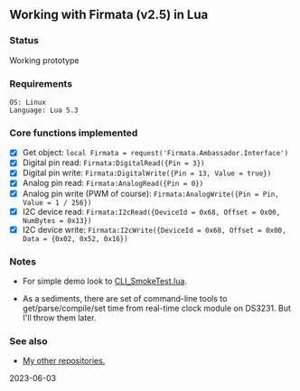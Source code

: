 ## Working with Firmata (v2.5) in Lua

### Status

Working prototype


### Requirements
```
OS: Linux
Language: Lua 5.3
```

### Core functions implemented

- [x] Get object: `local Firmata = request('Firmata.Ambassador.Interface')`
- [x] Digital pin read: `Firmata:DigitalRead({Pin = 3})`
- [x] Digital pin write: `Firmata:DigitalWrite({Pin = 13, Value = true})`
- [x] Analog pin read: `Firmata:AnalogRead({Pin = 0})`
- [x] Analog pin write (PWM of course): `Firmata:AnalogWrite({Pin = Pin, Value = 1 / 256})`
- [x] I2C device read: `Firmata:I2cRead({DeviceId = 0x68, Offset = 0x00, NumBytes = 0x13})`
- [x] I2C device write: `Firmata:I2cWrite({DeviceId = 0x68, Offset = 0x00, Data = {0x02, 0x52, 0x16})`

### Notes

* For simple demo look to [CLI_SmokeTest.lua](https://github.com/martin-eden/FirmataAmbassador/blob/main/CLI_SmokeTest.lua).

* As a sediments, there are set of command-line tools to
get/parse/compile/set time from real-time clock module on DS3231.
But I'll throw them later.

### See also
  * [My other repositories.](https://github.com/martin-eden/contents)

2023-06-03
